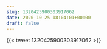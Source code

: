```yaml
---
slug: 1320425900303917062
date: 2020-10-25 18:04:01+00:00
draft: false
---
```


{{< tweet 1320425900303917062 >}}
